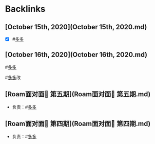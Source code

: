 
# Backlinks
## [October 15th, 2020](October 15th, 2020.md)
- [x] #[多多](多多.md)

## [October 16th, 2020](October 16th, 2020.md)

#[多多](多多.md)


#[多多](多多.md)改

## [Roam面对面🍜 第五期](Roam面对面🍜 第五期.md)
- 负责：#[多多](多多.md)

## [Roam面对面🍜 第四期](Roam面对面🍜 第四期.md)
- 负责：#[多多](多多.md)

